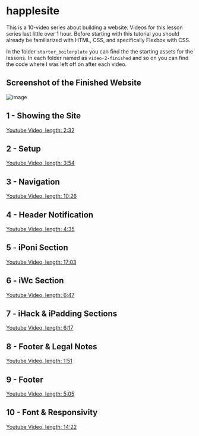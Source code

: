 # happlesite
This is a 10-video series about building a website. Videos for this lesson series last little over 1 hour. Before starting with this tutorial you should already be familiarized with HTML, CSS, and specifically Flexbox with CSS.

In the folder ``starter_boilerplate`` you can find the the starting assets for the lessons. In each folder named as ``video-2-finished`` and so on you can find the code where I was left off on after each video.

## Screenshot of the Finished Website

![image](https://user-images.githubusercontent.com/3810422/143020765-f74e4e11-6c77-47ac-bdb6-0b3d37fb50c1.png)

## 1 - Showing the Site

[Youtube Video, length: 2:32](https://youtu.be/4yX1e6baNuM)

## 2 - Setup

[Youtube Video, length: 3:54](https://youtu.be/HScu7sDgCL8)

## 3 - Navigation

[Youtube Video, length: 10:26](https://youtu.be/x5oxLrYIOPM)

## 4 - Header Notification

[Youtube Video, length: 4:35](https://youtu.be/GypWiuRq7gU)

## 5 - iPoni Section

[Youtube Video, length: 17:03](https://youtu.be/gMzkIzqyuJ8)

## 6 - iWc Section

[Youtube Video, length: 6:47](https://youtu.be/PSGGzXGlaLQ)

## 7 - iHack & iPadding Sections

[Youtube Video, length: 6:17](https://youtu.be/DNaXdJukgqI)

## 8 - Footer & Legal Notes

[Youtube Video, length: 1:51](https://youtu.be/zb4XDJr872Y)

## 9 - Footer

[Youtube Video, length: 5:05](https://youtu.be/hJ-XIU9DmX0)

## 10 - Font & Responsivity

[Youtube Video, length: 14:22](https://youtu.be/-no9Vr-d7Gg)
